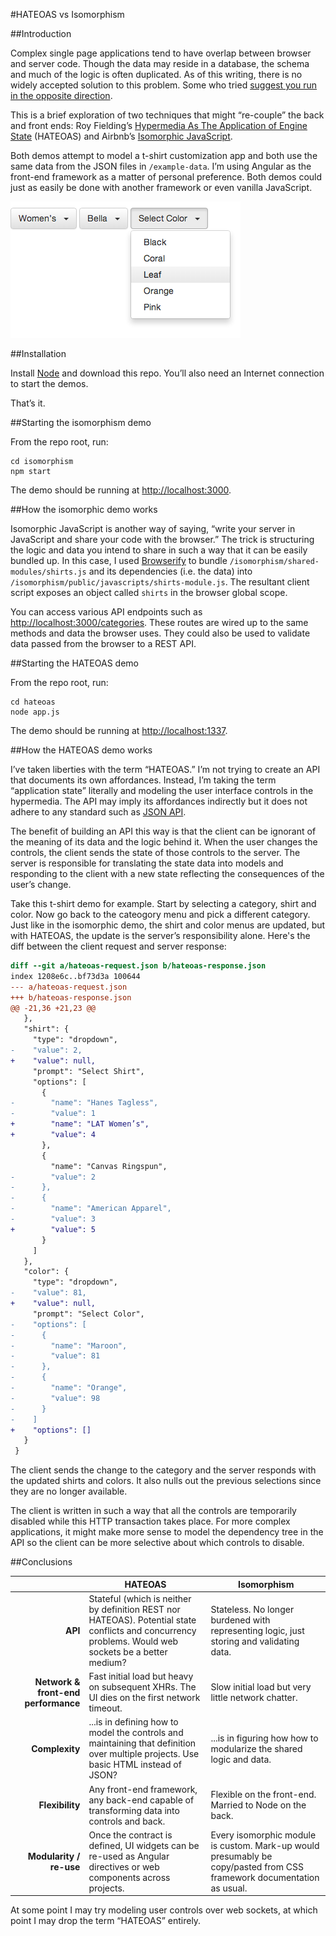 #HATEOAS vs Isomorphism

##Introduction

Complex single page applications tend to have overlap between browser and server code. Though the data may reside in a database, the schema and much of the logic is often duplicated. As of this writing, there is no widely accepted solution to this problem. Some who tried [suggest you run in the opposite direction](http://mir.aculo.us/2013/02/26/client-side-mvc-is-not-a-silver-bullet/).

This is a brief exploration of two techniques that might “re-couple” the back and front ends: Roy Fielding’s [Hypermedia As The Application of Engine State](http://en.wikipedia.org/wiki/HATEOAS) (HATEOAS) and Airbnb’s [Isomorphic JavaScript](http://nerds.airbnb.com/isomorphic-javascript-future-web-apps/).

Both demos attempt to model a t-shirt customization app and both use the same data from the JSON files in `/example-data`. I’m using Angular as the front-end framework as a matter of personal preference. Both demos could just as easily be done with another framework or even vanilla JavaScript.

![](screenshot.png?raw=true)

##Installation

Install [Node](http://nodejs.org) and download this repo. You’ll also need an Internet connection to start the demos.

That’s it.

##Starting the isomorphism demo

From the repo root, run:

```shell
cd isomorphism
npm start
```

The demo should be running at [http://localhost:3000](http://localhost:3000).

##How the isomorphic demo works

Isomorphic JavaScript is another way of saying, “write your server in JavaScript and share your code with the browser.” The trick is structuring the logic and data you intend to share in such a way that it can be easily bundled up. In this case, I used [Browserify](http://browserify.org) to bundle `/isomorphism/shared-modules/shirts.js` and its dependencies (i.e. the data) into `/isomorphism/public/javascripts/shirts-module.js`. The resultant client script exposes an object called `shirts` in the browser global scope. 

You can access various API endpoints such as [http://localhost:3000/categories](http://localhost:3000/categories). These routes are wired up to the same methods and data the browser uses. They could also be used to validate data passed from the browser to a REST API.

##Starting the HATEOAS demo

From the repo root, run:

```shell
cd hateoas
node app.js
```

The demo should be running at [http://localhost:1337](http://localhost:1337).

##How the HATEOAS demo works

I’ve taken liberties with the term “HATEOAS.” I’m not trying to create an API that documents its own affordances. Instead, I’m taking the term “application state” literally and modeling the user interface controls in the hypermedia. The API may imply its affordances indirectly but it does not adhere to any standard such as [JSON API](https://github.com/json-api/json-api).

The benefit of building an API this way is that the client can be ignorant of the meaning of its data and the logic behind it. When the user changes the controls, the client sends the state of those controls to the server. The server is responsible for translating the state data into models and responding to the client with a new state reflecting the consequences of the user’s change.

Take this t-shirt demo for example. Start by selecting a category, shirt and color. Now go back to the cateogory menu and pick a different category. Just like in the isomorphic demo, the shirt and color menus are updated, but with HATEOAS, the update is the server’s responsibility alone. Here's the diff between the client request and server response:

```diff
diff --git a/hateoas-request.json b/hateoas-response.json
index 1208e6c..bf73d3a 100644
--- a/hateoas-request.json
+++ b/hateoas-response.json
@@ -21,36 +21,23 @@
   },
   "shirt": {
     "type": "dropdown",
-    "value": 2,
+    "value": null,
     "prompt": "Select Shirt",
     "options": [
       {
-        "name": "Hanes Tagless",
-        "value": 1
+        "name": "LAT Women’s",
+        "value": 4
       },
       {
         "name": "Canvas Ringspun",
-        "value": 2
-      },
-      {
-        "name": "American Apparel",
-        "value": 3
+        "value": 5
       }
     ]
   },
   "color": {
     "type": "dropdown",
-    "value": 81,
+    "value": null,
     "prompt": "Select Color",
-    "options": [
-      {
-        "name": "Maroon",
-        "value": 81
-      },
-      {
-        "name": "Orange",
-        "value": 98
-      }
-    ]
+    "options": []
   }
 }
```

The client sends the change to the category and the server responds with the updated shirts and colors. It also nulls out the previous selections since they are no longer available.

The client is written in such a way that all the controls are temporarily disabled while this HTTP transaction takes place. For more complex applications, it might make more sense to model the dependency tree in the API so the client can be more selective about which controls to disable.

##Conclusions

&nbsp; | HATEOAS | Isomorphism
-----: | ------- | -----------
**API** | Stateful (which is neither by definition REST nor HATEOAS). Potential state conflicts and concurrency problems. Would web sockets be a better medium? | Stateless. No longer burdened with representing logic, just storing and validating data.
**Network & front-end performance** | Fast initial load but heavy on subsequent XHRs. The UI dies on the first network timeout. | Slow initial load but very little network chatter.
**Complexity** | ...is in defining how to model the controls and maintaining that definition over multiple projects. Use basic HTML instead of JSON? | ...is in figuring how how to modularize the shared logic and data.
**Flexibility** | Any front-end framework, any back-end capable of transforming data into controls and back. | Flexible on the front-end. Married to Node on the back.
**Modularity / re-use** | Once the contract is defined, UI widgets can be re-used as Angular directives or web components across projects. | Every isomorphic module is custom. Mark-up would presumably be copy/pasted from CSS framework documentation as usual.

At some point I may try modeling user controls over web sockets, at which point I may drop the term “HATEOAS” entirely.
